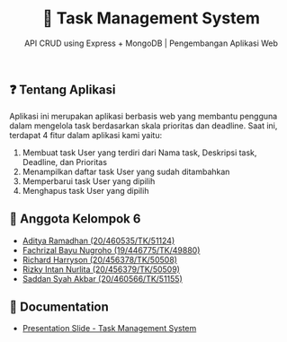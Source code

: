 <h1 align="center">
  📝 Task Management System
</h1>

<p align="center">API CRUD using Express + MongoDB | Pengembangan Aplikasi Web</p><br>

## ❓ Tentang Aplikasi
Aplikasi ini merupakan aplikasi berbasis web yang membantu pengguna dalam mengelola task berdasarkan skala prioritas dan deadline. Saat ini, terdapat 4 fitur dalam aplikasi kami yaitu:
1. Membuat task User yang terdiri dari Nama task, Deskripsi task, Deadline, dan Prioritas
2. Menampilkan daftar task User yang sudah ditambahkan
3. Memperbarui task User yang dipilih
4. Menghapus task User yang dipilih

## 👥 Anggota Kelompok 6 
- [Aditya Ramadhan (20/460535/TK/51124)](https://www.github.com/adityar22)
- [Fachrizal Bayu Nugroho (19/446775/TK/49880)](https://github.com/fachrizalbayunugroho)
- [Richard Harryson (20/456378/TK/50508)](https://www.github.com/RichardC0de)
- [Rizky Intan Nurlita (20/456379/TK/50509)](https://www.github.com/rizkyintan)
- [Saddan Syah Akbar (20/460566/TK/51155)](https://www.github.com/saddansyah)

## 💾 Documentation
- [Presentation Slide - Task Management System](https://www.canva.com/design/DAFNU1TPF34/-PU_xSTMN6UTTSGXzLkU5w/view?utm_content=DAFNU1TPF34&utm_campaign=designshare&utm_medium=link&utm_source=publishpresent)
